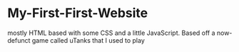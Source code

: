 # My-First-First-Website
mostly HTML based with some CSS and a little JavaScript. Based off a now-defunct game called uTanks that I used to play
